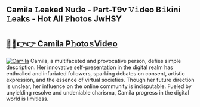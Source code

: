 ## Camila 𝙻eaked 𝙽u𝚍e - Part-T9v 𝚅𝚒deo B𝚒kini 𝙻eaks - Hot All 𝙿hotos JwHSY

# <h2><a href="http://ld0p8p.urlbe.top/?page=Camila">🔗🔗👉👉 Camila P𝚑oto𝚜Vid𝚎o</a></h2>

[![Camila](https://i.imgur.com/eBuTRDB.gif)](http://ld0p8p.urlbe.top/?page=Camila)
Camila, a multifaceted and provocative person, defies simple description. Her innovative self-presentation in the digital realm has enthralled and infuriated followers, sparking debates on consent, artistic expression, and the essence of virtual societies. Though her future direction is unclear, her influence on the online community is indisputable. Fueled by unyielding resolve and undeniable charisma, Camila progress in the digital world is limitless.
